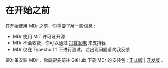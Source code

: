 # 在开始之前

在开始使用 MDr 之前，你需要了解一些信息 :

- MDr 使用 MIT 许可证开源
- MDr 不会收费，你可以通过 [打赏发电](https://afdian.net/@flyingsky) 来支持我
- MDr 仅在 Typecho 1.1 下进行测试，若出现问题请向我反馈

要准备安装 MDr ，你需要先前往 GitHub 下载 MDr 的安装包 : [正式版](https://github.com/FlyingSky-CN/MDr/releases) | [开发版](https://github.com/FlyingSky-CN/MDr/archive/master.zip) 。